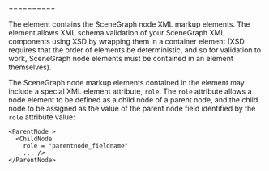 <children>
==========

The <children> element contains the SceneGraph node XML markup elements. The <children> element allows XML schema validation of your SceneGraph XML components using XSD by wrapping them in a container element (XSD requires that the order of elements be deterministic, and so for validation to work, SceneGraph node elements must be contained in an element themselves).

The SceneGraph node markup elements contained in the <children> element may include a special XML element attribute, `role`. The `role` attribute allows a node element to be defined as a child node of a parent node, and the child node to be assigned as the value of the parent node field identified by the `role` attribute value:

    <ParentNode >
      <ChildNode 
        role = "parentnode_fieldname" 
        ... />
    </ParentNode>